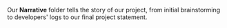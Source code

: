 Our **Narrative** folder tells the story of our project, from initial brainstorming to developers' logs to our final project statement.
